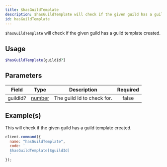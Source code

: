 ```yaml
---
title: $hasGuildTemplate
description: $hasGuildTemplate will check if the given guild has a guild template created.
id: hasGuildTemplate
---
```


`$hasGuildTemplate` will check if the given guild has a guild template created.

## Usage

```php
$hasGuildTemplate[guildId?]
```

## Parameters

| Field    | Type                                                                                              | Description                | Required |
| -------- | ------------------------------------------------------------------------------------------------- | -------------------------- | :------: |
| guildId? | [number](https://developer.mozilla.org/en-US/docs/Web/JavaScript/Reference/Global_Objects/Number) | The guild Id to check for. |  false   |

## Example(s)

This will check if the given guild has a guild template created.

```javascript
client.command({
  name: "hasGuildTemplate",
  code: `
  $hasGuildTemplate[$guildId]
  `
});
```
